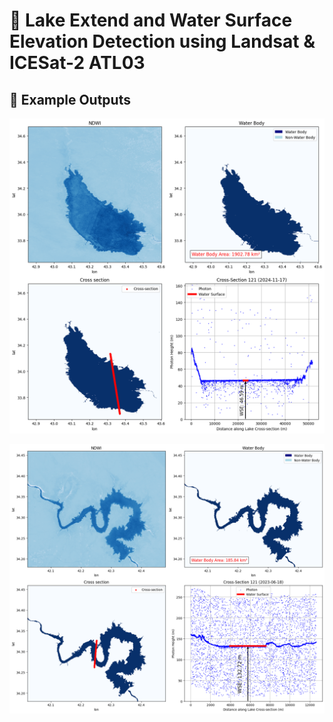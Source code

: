 # 🌊 Lake Extend and Water Surface Elevation Detection using Landsat & ICESat-2 ATL03


## 📸 Example Outputs

![image alt](https://github.com/SaeidDaliriSusefi/LakeWSE-Estimation/blob/1e3c982462cbd5e357b230cba650fbdbb2177af3/Images/Ex3.png)



![image alt](https://github.com/SaeidDaliriSusefi/LakeWSE-Estimation/blob/b3dd774ae617ce7291e88b16c2a782cf2486e255/Images/Ex_1.png)



